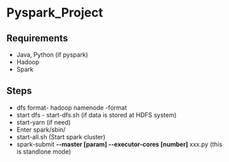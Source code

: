 # Pyspark_Project

## Requirements
* Java, Python (if pyspark)
* Hadoop
* Spark

## Steps
* dfs format- hadoop namenode -format
* start dfs - start-dfs.sh (if data is stored at HDFS system)
* start-yarn (if need)
* Enter spark/sbin/
* start-all.sh (Start spark cluster)
* spark-submit **--master [param] --executor-cores [number]** xxx.py (this is standlone mode)
